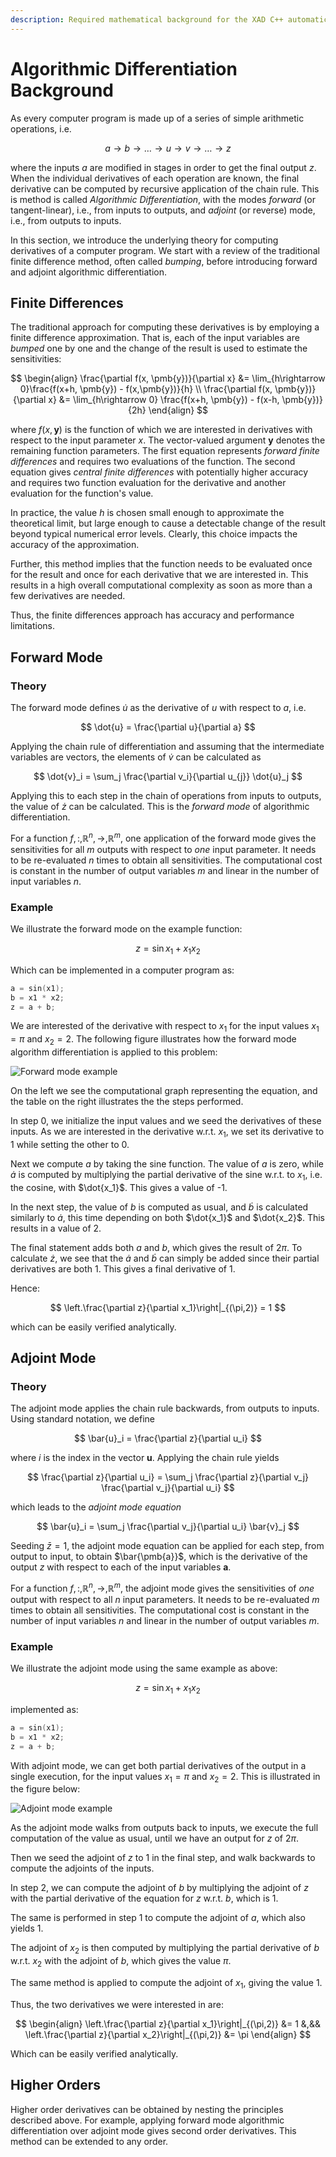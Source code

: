 ```yaml
---
description: Required mathematical background for the XAD C++ automatic differentiation library.
---
```


# Algorithmic Differentiation Background

As every computer program is made up of a series of simple arithmetic operations,
i.e.

$$
a \rightarrow b \rightarrow \ldots \rightarrow u \rightarrow v \rightarrow \ldots \rightarrow z
$$

where the inputs $a$ are modified in stages
in order to get the final output $z$.
When the individual derivatives of each operation are known,
the final derivative can be computed by recursive application of the chain rule.
This is method is called *Algorithmic Differentiation*,
with the modes *forward* (or tangent-linear), i.e., from inputs to outputs,
and *adjoint* (or reverse) mode, i.e., from outputs to inputs.

In this section,
we introduce the underlying theory for computing derivatives of a computer program.
We start with a review of the traditional finite difference method,
often called *bumping*,
before introducing forward and adjoint algorithmic differentiation.

## Finite Differences

The traditional approach for computing these derivatives
is by employing a finite difference approximation.
That is, each of the input variables are *bumped* one by one
and the change of the result is used to estimate the sensitivities:

$$
\begin{align}
\frac{\partial f(x, \pmb{y})}{\partial x} &= \lim_{h\rightarrow 0}\frac{f(x+h, \pmb{y}) - f(x,\pmb{y})}{h}  \\
\frac{\partial f(x, \pmb{y})}{\partial x} &= \lim_{h\rightarrow 0} \frac{f(x+h, \pmb{y}) - f(x-h, \pmb{y})}{2h}
\end{align}
$$

where $f(x, \pmb{y})$ is the function of which we are interested in derivatives
with respect to the input parameter $x$.
The vector-valued argument $\pmb{y}$ denotes the remaining function parameters.
The first equation represents *forward finite differences* and requires two
evaluations of the function.
The second equation gives *central finite differences*
with potentially higher accuracy
and requires two function evaluation for the derivative and another evaluation
for the function's value.

In practice, the value $h$ is chosen small enough to approximate the theoretical limit,
but large enough to cause a detectable change of the result beyond typical numerical error levels.
Clearly, this choice impacts the accuracy of the approximation.

Further, this method implies that the function needs to be evaluated
once for the result and once for each derivative that we are interested in.
This results in a high overall computational complexity
as soon as more than a few derivatives are needed.

Thus, the finite differences approach has accuracy and performance limitations.

## Forward Mode

### Theory

The forward mode defines $\dot{u}$
as the derivative of $u$ with respect to $a$, i.e.

$$
\dot{u} = \frac{\partial u}{\partial a}
$$

Applying the chain rule of differentiation
and assuming that the intermediate variables are vectors,
the elements of $\dot{v}$ can be calculated as

$$
\dot{v}_i = \sum_j \frac{\partial v_i}{\partial u_{j}} \dot{u}_j
$$

Applying this to each step in the chain of operations from inputs to outputs,
the value of $\dot{z}$ can be calculated.
This is the *forward mode* of algorithmic differentiation.

For a function $f,{:},\mathbb{R}^n,{\rightarrow},\mathbb{R}^m$,
one application of the forward mode
gives the sensitivities for all $m$ outputs with respect to
*one* input parameter.
It needs to be re-evaluated $n$ times to obtain all sensitivities.
The computational cost is constant in the number of output variables $m$
and linear in the number of input variables $n$.

### Example

We illustrate the forward mode on the example function:

$$
z = \sin x_1 + x_1 x_2
$$

Which can be implemented in a computer program as:

```c++
a = sin(x1);
b = x1 * x2;
z = a + b;
```

We are interested of the derivative with respect to $x_1$
for the input values $x_1 = \pi$ and $x_2 = 2$.
The following figure illustrates how the forward mode algorithm differentiation
is applied to this problem:

![Forward mode example](../images/forward_illustration.svg)

On the left we see the computational graph representing the equation,
and the table on the right illustrates the the steps performed.

In step 0, we initialize the input values and we seed the derivatives
of these inputs.
As we are interested in the derivative w.r.t. $x_1$,
we set its derivative to 1 while setting the other to 0.

Next we compute $a$ by taking the sine function.
The value of $a$ is zero,
while $\dot{a}$ is computed by multiplying
the partial derivative of the sine w.r.t. to $x_1$,
i.e. the cosine, with $\dot{x_1}$.
This gives a value of -1.

In the next step, the value of $b$ is computed as usual,
and $\dot{b}$ is calculated similarly to $\dot{a}$,
this time depending on both  $\dot{x_1}$ and $\dot{x_2}$.
This results in a value of 2.

The final statement adds both $a$ and $b$,
which gives the result of $2\pi$.
To calculate $\dot{z}$,
we see that the  $\dot{a}$ and $\dot{b}$
can simply be added
since their partial derivatives are both 1.
This gives a final derivative of 1.

Hence:

$$
\left.\frac{\partial z}{\partial x_1}\right|_{(\pi,2)} = 1
$$

which can be easily verified analytically.

## Adjoint Mode

### Theory

The adjoint mode applies the chain rule backwards,
from outputs to inputs.
Using standard notation, we define

$$
\bar{u}_i = \frac{\partial z}{\partial u_i}
$$

where $i$ is the index in the vector $\pmb{u}$.
Applying the chain rule yields

$$
\frac{\partial z}{\partial u_i} = \sum_j \frac{\partial z}{\partial v_j} \frac{\partial v_j}{\partial u_i}
$$

which leads to the *adjoint mode equation*

$$
\bar{u}_i    =  \sum_j \frac{\partial v_j}{\partial u_i} \bar{v}_j
$$

Seeding $\bar{z} = 1$,
the adjoint mode equation can be applied for each step,
from output to input,
to obtain $\bar{\pmb{a}}$,
which is the derivative of the output $z$
with respect to each of the input variables $\pmb{a}$.

For a function $f,{:},\mathbb{R}^n,{\rightarrow},\mathbb{R}^m$,
the adjoint mode gives the sensitivities of *one* output
with respect to all $n$ input parameters.
It needs to be re-evaluated $m$ times to obtain all sensitivities.
The computational cost is constant in the number of input variables $n$
and linear in the number of output variables $m$.

### Example

We illustrate the adjoint mode using the same example as above:

$$
z = \sin x_1 + x_1 x_2
$$

implemented as:

```c++
a = sin(x1);
b = x1 * x2;
z = a + b;
```

With adjoint mode, we can get both partial derivatives of the output
in a single execution,
for the input values $x_1 = \pi$ and $x_2 = 2$.
This is illustrated in the figure below:

![Adjoint mode example](../images/adjoint_illustration.svg)

As the adjoint mode walks from outputs back to inputs,
we execute the full computation of the value as usual,
until we have an output for $z$ of $2\pi$.

Then we seed the adjoint of $z$ to 1 in the final step,
and walk backwards to compute the adjoints of the inputs.

In step 2, we can compute the adjoint of $b$ by multiplying
the adjoint of $z$ with the partial derivative of the equation
for $z$ w.r.t. $b$, which is 1.

The same is performed in step 1 to compute the adjoint of $a$,
which also yields 1.

The adjoint of $x_2$ is then computed by multiplying the partial
derivative of $b$ w.r.t. $x_2$ with the adjoint of $b$,
which gives the value $\pi$.

The same method is applied to compute the adjoint of $x_1$,
giving the value 1.

Thus, the two derivatives we were interested in are:

$$
\begin{align}
\left.\frac{\partial z}{\partial x_1}\right|_{(\pi,2)} &= 1 &,&&
\left.\frac{\partial z}{\partial x_2}\right|_{(\pi,2)} &= \pi
\end{align}
$$

Which can be easily verified analytically.

## Higher Orders

Higher order derivatives can be obtained by nesting the principles described above.
For example, applying forward mode algorithmic differentiation over adjoint mode
gives second order derivatives.
This method can be extended to any order.
